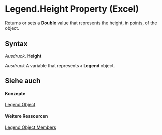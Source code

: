 
# Legend.Height Property (Excel)

Returns or sets a  **Double** value that represents the height, in points, of the object.


## Syntax

 _Ausdruck_. **Height**

 _Ausdruck_ A variable that represents a **Legend** object.


## Siehe auch


#### Konzepte


[Legend Object](9be53984-bc9c-f964-9ab3-be52d3699bd9.md)
#### Weitere Ressourcen


[Legend Object Members](http://msdn.microsoft.com/library/3b5e8714-67b8-9b58-f4c6-61f2b763ee00%28Office.15%29.aspx)